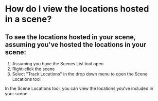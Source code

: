 # How do I view the locations hosted in a scene?

## To see the locations hosted in your scene, assuming you've hosted the locations in your scene:

1. Assuming you have the Scenes List tool open
2. Right-click the scene
3. Select "Track Locations" in the drop down menu to open the Scene Locations tool

In the Scene Locations tool, you can view the locations you've included in your scene. 